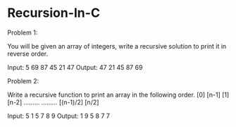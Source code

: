 # Recursion-In-C

Problem 1:

You will be given an array of integers, write a recursive solution to print it in reverse order.

Input:
5
69 87 45 21 47
Output:
47 21 45 87 69


Problem 2:

Write a recursive function to print an array in the following order.
[0] [n-1]
[1] [n-2]
.........
.........
[(n-1)/2] [n/2]

Input:
5
1 5 7 8 9
Output:
1 9
5 8
7 7
